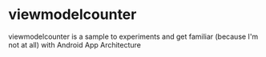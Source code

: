 # viewmodelcounter
viewmodelcounter is a sample to experiments and get familiar (because I'm not at all) with Android App Architecture 
